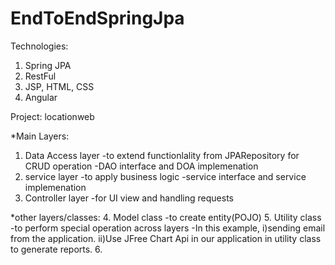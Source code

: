 # EndToEndSpringJpa

Technologies:
1. Spring JPA
2. RestFul
3. JSP, HTML, CSS
4. Angular

Project: locationweb

*Main Layers:
1. Data Access layer
  -to extend functionlality from JPARepository for CRUD operation
  -DAO interface and DOA implemenation
2. service layer
  -to apply business logic
  -service interface and service implemenation
3. Controller layer
  -for UI view and handling requests
  
*other layers/classes:
4. Model class
  -to create entity(POJO)
5. Utility class
  -to perform special operation across layers
  -In this example, i)sending email from the application. ii)Use JFree Chart Api in our application in utility class to generate reports.
6. 
